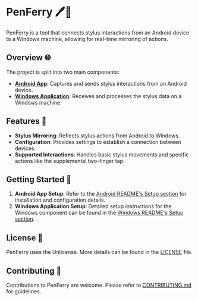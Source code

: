 # PenFerry 🖊️🚢

PenFerry is a tool that connects stylus interactions from an Android device to a Windows machine, allowing for real-time mirroring of actions.

## Overview 🌐

The project is split into two main components:

- [**Android App**](Android/README.md): Captures and sends stylus interactions from an Android device.
- [**Windows Application**](Windows/README.md): Receives and processes the stylus data on a Windows machine.

## Features 🌟

- **Stylus Mirroring**: Reflects stylus actions from Android to Windows.
- **Configuration**: Provides settings to establish a connection between devices.
- **Supported Interactions**: Handles basic stylus movements and specific actions like the supplemental two-finger tap.

## Getting Started 🚀

1. **Android App Setup**: Refer to the [Android README's Setup section](Android/README.md#setup-%F0%9F%9B%A0%EF%B8%8F) for installation and configuration details.
2. **Windows Application Setup**: Detailed setup instructions for the Windows component can be found in the [Windows README's Setup section](Windows/README.md#setup-%F0%9F%9B%A0%EF%B8%8F).

## License 📄

PenFerry uses the Unlicense. More details can be found in the [LICENSE](LICENSE) file.

## Contributing 🤝

Contributions to PenFerry are welcome. Please refer to [CONTRIBUTING.md](CONTRIBUTING.md) for guidelines.
